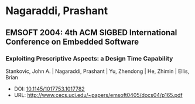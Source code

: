 # Nagaraddi, Prashant

## EMSOFT 2004: 4th ACM SIGBED International Conference on Embedded Software

### Exploiting Prescriptive Aspects: a Design Time Capability
Stankovic, John A. | Nagaraddi, Prashant | Yu, Zhendong | He, Zhimin | Ellis, Brian
* DOI: [10.1145/1017753.1017782](https://doi.org/10.1145/1017753.1017782)
* URL: <http://www.cecs.uci.edu/~papers/emsoft0405/docs04/p165.pdf>


